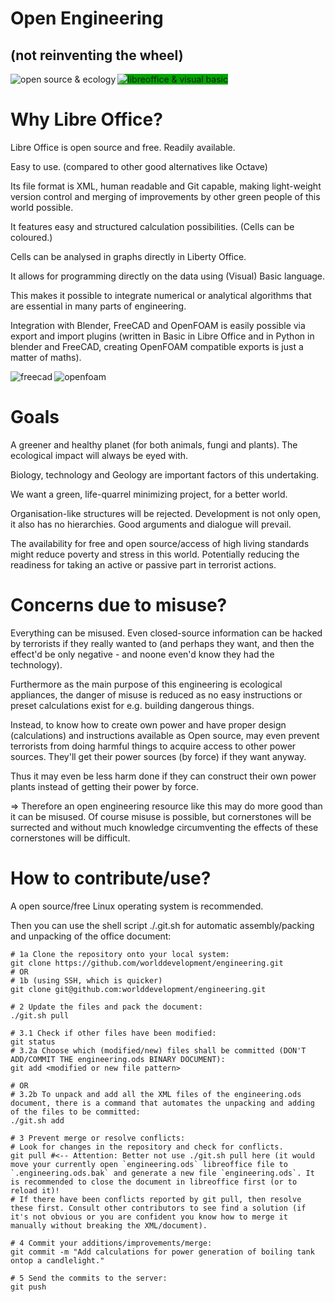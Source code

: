 
Open Engineering
===
(not reinventing the wheel)
---
<img src="http://wiki.opensourceecology.de/skins/common/images/wiki.png" alt="open source & ecology" title="" align="left" /> 
<img src="https://www.libreoffice.org/themes/libreofficenew/img/logo.png" alt="libreoffice & visual basic" title="" style="background-color:rgb(0,165,0)" /> 

Why Libre Office?
===

Libre Office is open source and free.
Readily available.

Easy to use. (compared to other good alternatives like Octave)

Its file format is XML, human readable and Git capable, making light-weight version control and merging of improvements by other green people of this world possible.

It features easy and structured calculation possibilities. (Cells can be coloured.)

Cells can be analysed in graphs directly in Liberty Office.

It allows for programming directly on the data using (Visual) Basic language.

This makes it possible to integrate numerical or analytical algorithms that are essential in many parts of engineering.
 
Integration with Blender, FreeCAD and OpenFOAM is easily possible via export and import plugins (written in Basic in Libre Office and in Python in blender and FreeCAD, creating OpenFOAM compatible exports is just a matter of maths).

<img src="http://www.freecadweb.org/images/freecad.png" alt="freecad" title="" align="left" /> 
<img src="http://www.openfoam.org/img/OpenFOAMlogo3.png" alt="openfoam" title="" align="" /> 

Goals
===

A greener and healthy planet (for both animals, fungi and plants). The ecological impact will always be eyed with.

Biology, technology and Geology are important factors of this undertaking.

We want a green, life-quarrel minimizing project, for a better world.

Organisation-like structures will be rejected. Development is not only open, it also has no hierarchies. Good arguments and dialogue will prevail.

The availability for free and open source/access of high living standards might reduce poverty and stress in this world. Potentially reducing the readiness for taking an active or passive part in terrorist actions.


Concerns due to misuse?
===

Everything can be misused. Even closed-source information can be hacked by terrorists if they really wanted to (and perhaps they want, and then the effect'd be only negative - and noone even'd know they had the technology).

Furthermore as the main purpose of this engineering is ecological appliances, the danger of misuse is reduced as no easy instructions or preset calculations exist for e.g. building dangerous things.

Instead, to know how to create own power and have proper design (calculations) and instructions available as Open source, may even prevent terrorists from doing harmful things to acquire access to other power sources. They'll get their power sources (by force) if they want anyway.

Thus it may even be less harm done if they can construct their own power plants instead of getting their power by force.

=> Therefore an open engineering resource like this may do more good than it can be misused. Of course misuse is possible, but cornerstones will be surrected and without much knowledge circumventing the effects of these cornerstones will be difficult.

How to contribute/use?
===

A open source/free Linux operating system is recommended.

Then you can use the shell script ./.git.sh for automatic assembly/packing and unpacking of the office document:

    # 1a Clone the repository onto your local system:
    git clone https://github.com/worlddevelopment/engineering.git
    # OR
    # 1b (using SSH, which is quicker)
    git clone git@github.com:worlddevelopment/engineering.git

    # 2 Update the files and pack the document:
    ./git.sh pull

    # 3.1 Check if other files have been modified:
    git status
    # 3.2a Choose which (modified/new) files shall be committed (DON'T ADD/COMMIT THE engineering.ods BINARY DOCUMENT):
    git add <modified or new file pattern>

    # OR
    # 3.2b To unpack and add all the XML files of the engineering.ods document, there is a command that automates the unpacking and adding of the files to be committed:
    ./git.sh add

    # 3 Prevent merge or resolve conflicts:
    # Look for changes in the repository and check for conflicts.
    git pull #<-- Attention: Better not use ./git.sh pull here (it would move your currently open `engineering.ods` libreoffice file to `.engineering.ods.bak` and generate a new file `engineering.ods`. It is recommended to close the document in libreoffice first (or to reload it)!
    # If there have been conflicts reported by git pull, then resolve these first. Consult other contributors to see find a solution (if it's not obvious or you are confident you know how to merge it manually without breaking the XML/document).

    # 4 Commit your additions/improvements/merge:
    git commit -m "Add calculations for power generation of boiling tank ontop a candlelight."

    # 5 Send the commits to the server:
    git push
    

